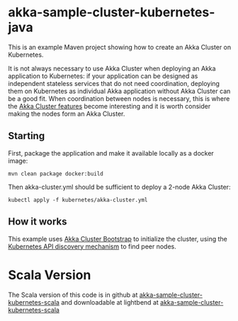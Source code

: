 # akka-sample-cluster-kubernetes-java

This is an example Maven project showing how to create an Akka Cluster on
Kubernetes.

It is not always necessary to use Akka Cluster when deploying an Akka
application to Kubernetes: if your application can be designed as independent
stateless services that do not need coordination, deploying them on Kubernetes
as individual Akka application without Akka Cluster can be a good fit. When
coordination between nodes is necessary, this is where the
[Akka Cluster features](https://doc.akka.io/docs/akka/current/index-cluster.html)
become interesting and it is worth consider making the nodes form an Akka
Cluster.

## Starting

First, package the application and make it available locally as a docker image:

    mvn clean package docker:build

Then akka-cluster.yml should be sufficient to deploy a 2-node Akka Cluster:

    kubectl apply -f kubernetes/akka-cluster.yml

## How it works

This example uses [Akka Cluster Bootstrap](https://developer.lightbend.com/docs/akka-management/current/bootstrap/index.html)
to initialize the cluster, using the [Kubernetes API discovery mechanism](https://developer.lightbend.com/docs/akka-management/current/discovery/index.html#discovery-method-kubernetes-api)
to find peer nodes.

# Scala Version
The Scala version of this code is in github at [akka-sample-cluster-kubernetes-scala](https://github.com/akka/akka-sample-cluster-kubernetes-scala) and downloadable at lightbend at [akka-sample-cluster-kubernetes-scala](https://developer.lightbend.com/start/?group=akka&project=akka-sample-cluster-kubernetes-scala)
